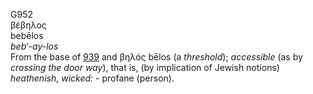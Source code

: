<body>
  <p>G952<br>  βέβηλος  <br> bebēlos  <br><i>beb‘-ay-los </i><br>From the base of <a href="g0939.htm">939</a> and   βηλός    bēlos   (a <i>threshold</i>); <i>accessible</i> (as by <i>crossing</i> <i>the</i> <i>door</i> <i>way</i>), that is, (by implication of Jewish notions) <i>heathenish</i>, <i>wicked:</i> - profane (person).<br></p>
 </body>